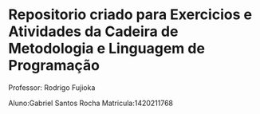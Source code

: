 # Repositorio criado para Exercicios e Atividades da Cadeira de Metodologia e Linguagem de Programação #

Professor: Rodrigo Fujioka

Aluno:Gabriel Santos Rocha
Matricula:1420211768
